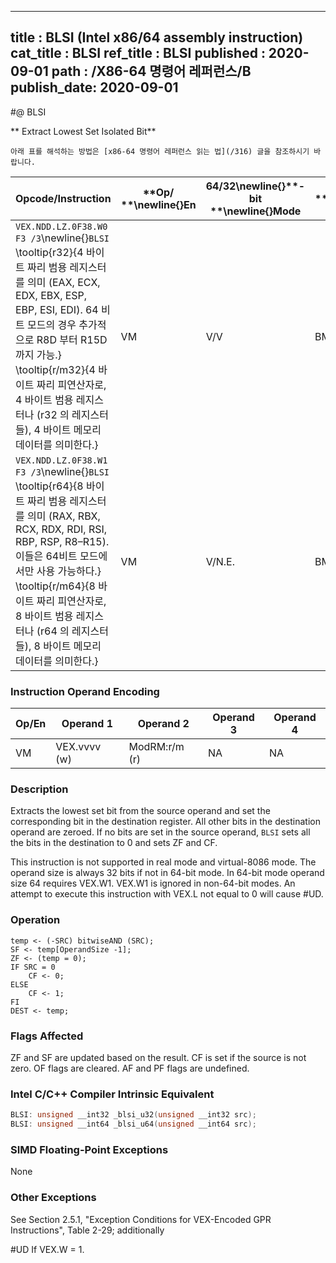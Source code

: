 ----------------------------
title : BLSI (Intel x86/64 assembly instruction)
cat_title : BLSI
ref_title : BLSI
published : 2020-09-01
path : /X86-64 명령어 레퍼런스/B
publish_date: 2020-09-01
----------------------------


#@ BLSI

** Extract Lowest Set Isolated Bit**

```lec-info
아래 표를 해석하는 방법은 [x86-64 명령어 레퍼런스 읽는 법](/316) 글을 참조하시기 바랍니다.
```

|**Opcode/Instruction**|**Op/ **\newline{}**En**|**64/32**\newline{}**-bit **\newline{}**Mode**|**CPUID **\newline{}**Feature **\newline{}**Flag**|**Description**|
|----------------------|------------------------|----------------------------------------------|--------------------------------------------------|---------------|
|`VEX.NDD.LZ.0F38.W0 F3 /3`\newline{}`BLSI` \tooltip{r32}{4 바이트 짜리 범용 레지스터를 의미 (EAX, ECX, EDX, EBX, ESP, EBP, ESI, EDI). 64 비트 모드의 경우 추가적으로 R8D 부터 R15D 까지 가능.} \tooltip{r/m32}{4 바이트 짜리 피연산자로, 4 바이트 범용 레지스터나 (r32 의 레지스터들), 4 바이트 메모리 데이터를 의미한다.} |VM|V/V|BMI1|Extract lowest set bit from r/m32 and set that bit in r32.|
|`VEX.NDD.LZ.0F38.W1 F3 /3`\newline{}`BLSI` \tooltip{r64}{8 바이트 짜리 범용 레지스터를 의미 (RAX, RBX, RCX, RDX, RDI, RSI, RBP, RSP, R8–R15). 이들은 64비트 모드에서만 사용 가능하다.} \tooltip{r/m64}{8 바이트 짜리 피연산자로, 8 바이트 범용 레지스터나 (r64 의 레지스터들), 8 바이트 메모리 데이터를 의미한다.} |VM|V/N.E.|BMI1|Extract lowest set bit from r/m64, and set that bit in r64.|
### Instruction Operand Encoding


|Op/En|Operand 1|Operand 2|Operand 3|Operand 4|
|-----|---------|---------|---------|---------|
|VM|VEX.vvvv (w)|ModRM:r/m (r)|NA|NA|
### Description


Extracts the lowest set bit from the source operand and set the corresponding bit in the destination register. All other bits in the destination operand are zeroed. If no bits are set in the source operand, `BLSI` sets all the bits in the destination to 0 and sets ZF and CF.

This instruction is not supported in real mode and virtual-8086 mode. The operand size is always 32 bits if not in 64-bit mode. In 64-bit mode operand size 64 requires VEX.W1. VEX.W1 is ignored in non-64-bit modes. An attempt to execute this instruction with VEX.L not equal to 0 will cause #UD.


### Operation

```info-verb
temp <- (-SRC) bitwiseAND (SRC); 
SF <- temp[OperandSize -1];
ZF <- (temp = 0);
IF SRC = 0
    CF <- 0;
ELSE
    CF <- 1;
FI
DEST <- temp;
```
### Flags Affected


ZF and SF are updated based on the result. CF is set if the source is not zero. OF flags are cleared. AF and PF flags are undefined.


### Intel C/C++ Compiler Intrinsic Equivalent

```cpp
BLSI: unsigned __int32 _blsi_u32(unsigned __int32 src);
BLSI: unsigned __int64 _blsi_u64(unsigned __int64 src);
```
### SIMD Floating-Point Exceptions


None

### Other Exceptions


See Section 2.5.1, "Exception Conditions for VEX-Encoded GPR Instructions", Table 2-29; additionally

#UD  If VEX.W = 1.

